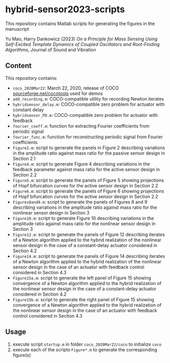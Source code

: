 # hybrid-sensor2023-scripts

This repository contains Matlab scripts for generating the figures in the manuscript

Yu Mao, Harry Dankowicz (2023) *On a Principle for Mass Sensing Using Self-Excited Template Dynamics of Coupled Oscillators and Root-Finding Algorithms*, Journal of Sound and Vibration


## Content
This repository contains:

- `coco_2020Mar22`: March 22, 2020, release of COCO 
  [sourceforge.net/cocotools](https://sourceforge.net/projects/cocotools/)
  used for demos
- `add_recording.m`: COCO-compatible utility for recording Newton iterates
- `hybridsensor_delay.m`: COCO-compatible zero problem for actuator with constant delay
- `hybridsensor_PD.m`: COCO-compatible zero problem for actuator with feedback
- `fourier_coeff.m`: function for extracting Fourier coefficients from periodic signal
- `fourier_func.m`: function for reconstructing periodic signal from Fourier coefficients
- `Figure2.m`: script to generate the panels in Figure 2 describing variations
  in the amplitude ratio against mass ratio for the passive sensor design 
  in Section 2.1
- `Figure4.m`: script to generate Figure 4 describing variations
  in the feedback parameter against mass ratio for the active sensor design 
  in Section 2.2
- `Figure5.m`: script to generate the panels of Figure 5 showing projections of
  Hopf bifurcation curves for the active sensor design in Section 2.2
- `Figure6.m`: script to generate the panels of Figure 6 showing projections of
  Hopf bifurcation curves for the active sensor design in Section 2.2
- `Figures8and9.m`: script to generate the panels of Figures 8 and 9 describing
  variations in the amplitude ratio against mass ratio for the nonlinear 
  sensor design in Section 3
- `Figure10.m`: script to generate Figure 10 describing variations in the 
  amplitude ratio against mass ratio for the nonlinear sensor design
  in Section 3
- `Figure12.m`: script to generate the panels of Figure 12 describing
  iterates of a Newton algorithm applied to the hybrid realization of the
  nonlinear sensor design in the case of a constant-delay actuator
  considered in Section 4.2
- `Figure14.m`: script to generate the panels of Figure 14 describing
  iterates of a Newton algorithm applied to the hybrid realization of the
  nonlinear sensor design in the case of an actuator with feedback control
  considered in Section 4.3
- `Figure15a.m`: script to generate the left panel of Figure 15 showing
  convergence of a Newton algorithm applied to the hybrid realization of the
  nonlinear sensor design in the case of a constant-delay actuator
  considered in Section 4.2
- `Figure15b.m`: script to generate the right panel of Figure 15 showing
  convergence of a Newton algorithm applied to the hybrid realization of the
  nonlinear sensor design in the case of an actuator with feedback control
  considered in Section 4.3


## Usage

1. execute script `startup.m` in folder `coco_2020Mar22/coco` to initialize `coco`
2. execute each of the scripts `Figure*.m` to generate the corresponding figure(s)
